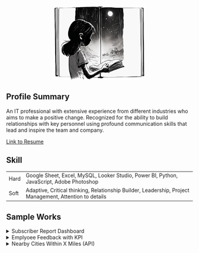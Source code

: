<div align="center">
  <picture>
    <img alt="Life Book" src="assets/images/life-book.png" width=250>
  </picture>
</div>

## Profile Summary

An IT professional with extensive experience from different industries who aims to make a positive change.
Recognized for the ability to build relationships with key personnel using profound communication skills that lead and inspire the team and company.

[Link to Resume](https://drive.google.com/file/d/1MgQubtPu_oHfWFEGAeG21mBcabrIyBaL/view?usp=drive_link)

## Skill
|  |  |
| ---      | ---       |
| Hard  | Google Sheet, Excel, MySQL, Looker Studio, Power BI, Python, JavaScript, Adobe Photoshop  |
| Soft  | Adaptive, Critical thinking, Relationship Builder, Leadership, Project Management, Attention to details  |

## Sample Works

<details>
  <summary>Subscriber Report Dashboard</summary>
  
  ### Overview
  * Dashboard Link [Looker Studio](https://lookerstudio.google.com/reporting/c085222c-25ec-4874-aa92-b92bcbaa3f00/page/GKZWD)
  * Files
    - United States List: [Google Sheets](https://docs.google.com/spreadsheets/d/1P2oIZsxwsV8IrUEutHvUlIXO7e928WH_FZWHzeLMMEo/edit#gid=1539076785) ([Source](http://download.geonames.org/export/zip/US.zip))
    - Ads Campaign: [Google Sheets](https://docs.google.com/spreadsheets/d/1fk9GCI8qUoEDceJkKiozZqUHPvUtqXsglgPUWy9Ys00/edit#gid=0)
    - Subscriber Status: [Google Sheets](https://docs.google.com/spreadsheets/d/1LK8hu4rqJrEYZoenyxN9AZSEBvD1mcgEq_ZD0u3Tp2I/edit?pli=1#gid=1288018274)
  * Scripts
    - Python: [python_to_gsheet.py](assets/scripts/python_to_gsheet.py) (web scraping)
    - Apps Script: [generateGoogleAdsLocation.gs](assets/scripts/generateGoogleAdsLocation.gs), [generateCityStateLevel.gs](assets/scripts/generateCityStateLevel.gs)
  * How It Works
    - Using scripts and formulas (please see below)
  
  <picture>
    <img alt="Subscriber Report" src="assets/images/subscriber-report.PNG" width=800>
  </picture>

  ### How It Works
  1. [Download](http://download.geonames.org/export/zip/US.zip) the United States' list of cities, states and zipcodes from geonames. Extract to [United States List](https://docs.google.com/spreadsheets/d/1P2oIZsxwsV8IrUEutHvUlIXO7e928WH_FZWHzeLMMEo/edit#gid=1539076785).
  2. We will only be working with a few records, we need to reduce the list of locations that we will be using.

     Create another sheet named [Reduce List](https://docs.google.com/spreadsheets/d/1P2oIZsxwsV8IrUEutHvUlIXO7e928WH_FZWHzeLMMEo/edit#gid=314707040) and this is where we will be using our formula.
     
     ['Reduce List!A2](https://docs.google.com/spreadsheets/d/1P2oIZsxwsV8IrUEutHvUlIXO7e928WH_FZWHzeLMMEo/edit#gid=314707040&range=A2)
     ```javascript
     =ARRAY_CONSTRAIN(
       SORT(
         FILTER('US List'!C:D, 'US List'!C:C<>"", REGEXMATCH('US List'!C:C, "[^A-Z]{2}$")),
         RANDARRAY(
           COUNTA(FILTER('US List'!C:C, 'US List'!C:C<>"", REGEXMATCH('US List'!C:C, "[^A-Z]{2}$")))
         , 1)
       , TRUE)
     , 20, 2)
     ```
      - ```FILTER()``` - First argument is the column range where we need to get the data from. Second and onwards are conditions that should be met.
      - ```REGEXMATCH()``` - Uses the expression ```"[^A-Z]{2}$"``` that excludes the data from a list that contains two letters in uppercase from its last two characters. The US List contains the following.

         We can get these areas by using the formula: ```=unique(filter(C:C, regexmatch(C:C, "[A-Z]{2}$")))``` inside the US List Sheet.
          ```
          APO AA
          APO AE
          FPO AE
          FPO AA
          APO STA
          ```
      - ```RANDARRAY()``` - Returns random numbers. It fills up both the row and column indicated. This is needed to randomize the sorting order of our data. The row count should be the same with the number of rows returned by the filter, hence the function ```COUNTA()``` was used.
      - ```ARRAY_CONSTRAIN(input_range, num_rows, num_cols)``` - Limit the number of rows and columns being returned by the ```FILTER()``` function.
          
  4. Create an [Ads Campaign](https://docs.google.com/spreadsheets/d/1fk9GCI8qUoEDceJkKiozZqUHPvUtqXsglgPUWy9Ys00/edit#gid=0) worksheet. Generate different locations from the Reduce List sheet and generate campaign names for each location.

     ['Generate Location And Campaign'!A2](https://docs.google.com/spreadsheets/d/1fk9GCI8qUoEDceJkKiozZqUHPvUtqXsglgPUWy9Ys00/edit#gid=738177274&range=A2)
     ```javascript
     =ARRAY_CONSTRAIN(
       SORT(
        FILTER(
             importrange("1P2oIZsxwsV8IrUEutHvUlIXO7e928WH_FZWHzeLMMEo", "'Reduce List'!A2:B"),
             importrange("1P2oIZsxwsV8IrUEutHvUlIXO7e928WH_FZWHzeLMMEo", "'Reduce List'!A2:A")<>""
           ), RANDARRAY(COUNTA(
                         FILTER(
                           importrange("1P2oIZsxwsV8IrUEutHvUlIXO7e928WH_FZWHzeLMMEo", "'Reduce List'!A2:A"),
                           importrange("1P2oIZsxwsV8IrUEutHvUlIXO7e928WH_FZWHzeLMMEo", "'Reduce List'!A2:A")<>""
                         )
                       )
               , 1)
       , TRUE)
     , 100,2)
     ```
     - ```IMPORTRANGE()``` - Use the spreadsheet ID for a shorter ```spreadsheet_url```. This pulls data from a different worksheet and access permission should be accepted.

       > Since ```RANDARRAY()``` randomizes data each time changes has been made in the worksheet, we need to capture its data and paste it as a static value. We will be using the [generateGoogleAdsLocation.gy](assets/scripts/generateGoogleAdsLocation.gs) script to produce a static data.
  
      ['Generate Location And Campaign'!C2](https://docs.google.com/spreadsheets/d/1fk9GCI8qUoEDceJkKiozZqUHPvUtqXsglgPUWy9Ys00/edit#gid=738177274&range=C2)
      ```javascript
      =ARRAYFORMULA(IF(A2:A="",,"Campaign - " & iferror(1/(1/round(RANDBETWEEN(ROW(A1:A110), 100)/30)),1)))
      ```
      - ```ARRAYFORMULA()``` - Iterate each row. ```IF()``` conditon was used to stop an iteration.
        
        > Use ```ARRAYFORMULA()``` sparringly. This may cause worksheets to load indefinitely.

  5. Create a [Subscriber Status](https://docs.google.com/spreadsheets/d/1LK8hu4rqJrEYZoenyxN9AZSEBvD1mcgEq_ZD0u3Tp2I/edit?pli=1#gid=1288018274) worksheet.
    
  6. Generate names using [python_to_gsheet.py](assets/scripts/python_to_gsheet.py) by web scraping the most common names in namecensus.com and using [generateCityStateLevel.gs](assets/scripts/generateCityStateLevel.gs) script to populate City, State and Level for each subscriber.

  7. Connect [Subscriber Status](https://docs.google.com/spreadsheets/d/1LK8hu4rqJrEYZoenyxN9AZSEBvD1mcgEq_ZD0u3Tp2I/edit?pli=1#gid=1288018274) worksheet to [Looker Studio](https://lookerstudio.google.com/reporting/c085222c-25ec-4874-aa92-b92bcbaa3f00/page/GKZWD).
    
</details>

<details>
  <summary>Emplyoee Feedback with KPI</summary>
  
  ### Soon
</details>

<details>
  <summary>Nearby Cities Within X Miles (API)</summary>
  
  ### Soon
</details>

